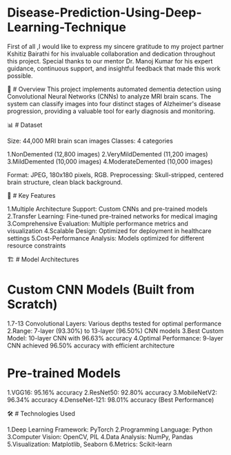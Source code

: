 # Disease-Prediction-Using-Deep-Learning-Technique

First of all ,I would like to express my sincere gratitude to my project partner Kshitiz Bairathi for his invaluable collaboration and dedication throughout this project. Special thanks to our mentor Dr. Manoj Kumar for his expert guidance, continuous support, and insightful feedback that made this work possible.



🧠 # Overview
This project implements automated dementia detection using Convolutional Neural Networks (CNNs) to analyze MRI brain scans. The system can classify images into four distinct stages of Alzheimer's disease progression, providing a valuable tool for early diagnosis and monitoring.

📊 # Dataset

Size: 44,000 MRI brain scan images
Classes: 4 categories

1.NonDemented (12,800 images)
2.VeryMildDemented (11,200 images)
3.MildDemented (10,000 images)
4.ModerateDemented (10,000 images)


Format: JPEG, 180x180 pixels, RGB.
Preprocessing: Skull-stripped, centered brain structure, clean black background.

🚀 # Key Features

1.Multiple Architecture Support: Custom CNNs and pre-trained models
2.Transfer Learning: Fine-tuned pre-trained networks for medical imaging
3.Comprehensive Evaluation: Multiple performance metrics and visualization
4.Scalable Design: Optimized for deployment in healthcare settings
5.Cost-Performance Analysis: Models optimized for different resource constraints

🏗️ # Model Architectures

# Custom CNN Models (Built from Scratch)

1.7-13 Convolutional Layers: Various depths tested for optimal performance
2.Range: 7-layer (93.30%) to 13-layer (96.50%) CNN models
3.Best Custom Model: 10-layer CNN with 96.63% accuracy
4.Optimal Performance: 9-layer CNN achieved 96.50% accuracy with efficient architecture

# Pre-trained Models

1.VGG16: 95.16% accuracy
2.ResNet50: 92.80% accuracy
3.MobileNetV2: 96.34% accuracy
4.DenseNet-121: 98.01% accuracy (Best Performance)

🛠️ # Technologies Used

1.Deep Learning Framework: PyTorch
2.Programming Language: Python
3.Computer Vision: OpenCV, PIL
4.Data Analysis: NumPy, Pandas
5.Visualization: Matplotlib, Seaborn
6.Metrics: Scikit-learn
